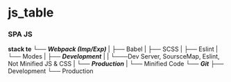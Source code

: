 # js_table


### SPA JS

**stack te**
    └── ***Webpack (Imp/Exp)***
    |    ├── Babel
    |    ├── SCSS
    |    ├── Eslint
    |    └── Modes
    |         ├── ***Development***
    |         |   └───Dev Server, SoursceMap, Eslint, Not Minified JS & CSS
    |         └── ***Production***
    |             └── Minified Code
    └── ***Git***
            ├── Development
            └── Production